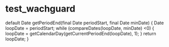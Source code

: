 # test_wachguard


   default Date getPeriodEnd(final Date periodStart, final Date minDate) {
      Date loopDate = periodStart;
      while (compareDates(loopDate, minDate) <0) {
         loopDate = getCalendarDay(getCurrentPeriodEnd(loopDate), 1);
      }
      return loopDate;
   }
